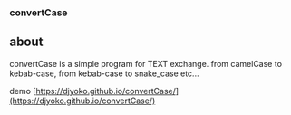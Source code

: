 ### convertCase

## about
convertCase is a simple program for TEXT exchange. 
from camelCase to kebab-case, from kebab-case to snake_case etc...

demo [https://djyoko.github.io/convertCase/](https://djyoko.github.io/convertCase/)